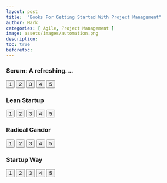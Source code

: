 ```yaml
---
layout: post
title:  "Books For Getting Started With Project Management"
author: Mark
categories: [ Agile, Project Management ]
image: assets/images/automation.png
description: 
toc: true
beforetoc: 
---
```


### Scrum: A refreshing....
<div class="rating-holder">
<div class="c-rating c-rating--regular" data-rating-value="{{4.5}}">
<button>1</button>
<button>2</button>
<button>3</button>
<button>4</button>
<button>5</button>
</div>
</div>

### Lean Startup
<div class="rating-holder">
<div class="c-rating c-rating--regular" data-rating-value="{{5}}">
<button>1</button>
<button>2</button>
<button>3</button>
<button>4</button>
<button>5</button>
</div>
</div>

### Radical Candor
<div class="rating-holder">
<div class="c-rating c-rating--regular" data-rating-value="{{4}}">
<button>1</button>
<button>2</button>
<button>3</button>
<button>4</button>
<button>5</button>
</div>
</div>

### Startup Way
<div class="rating-holder">
<div class="c-rating c-rating--regular" data-rating-value="{{4}}">
<button>1</button>
<button>2</button>
<button>3</button>
<button>4</button>
<button>5</button>
</div>
</div>
<!--stackedit_data:
eyJoaXN0b3J5IjpbLTE1MDI3NzIyMV19
-->